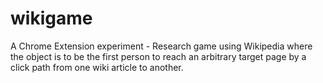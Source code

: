 wikigame
========

A Chrome Extension experiment - Research game using Wikipedia where the object is to be the first person to reach an arbitrary target page by a click path from one wiki article to another.